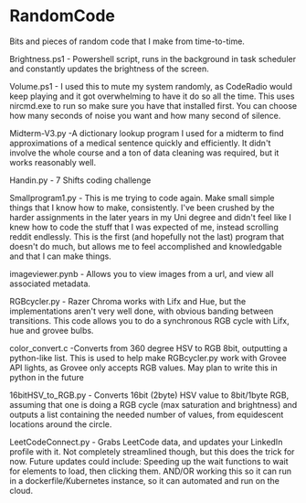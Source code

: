 # RandomCode
Bits and pieces of random code that I make from time-to-time.

Brightness.ps1 - Powershell script, runs in the background in task scheduler and constantly updates the brightness of the screen.

Volume.ps1 - I used this to mute my system randomly, as CodeRadio would keep playing and it got overwhelming to have it do so all the time. This uses nircmd.exe to run so make sure you have that installed first. You can choose how many seconds of noise you want and how many second of silence.

Midterm-V3.py -A dictionary lookup program I used for a midterm to find approximations of a medical sentence quickly and efficiently. It didn't involve the whole course and a ton of data cleaning was required, but it works reasonably well.

Handin.py - 7 Shifts coding challenge

Smallprogram1.py - This is me trying to code again. Make small simple things that I know how to make, consistently. I've been crushed by the harder assignments in the later years in my Uni degree and didn't feel like I knew how to code the stuff that I was expected of me, instead scrolling reddit endlessly. This is the first (and hopefully not the last) program that doesn't do much, but allows me to feel accomplished and knowledgable and that I can make things.

imageviewer.pynb - Allows you to view images from a url, and view all associated metadata.

RGBcycler.py - Razer Chroma works with Lifx and Hue, but the implementations aren't very well done, with obvious banding between transitions. This code allows you to do a synchronous RGB cycle with Lifx, hue and grovee bulbs.

color_convert.c -Converts from 360 degree HSV to RGB 8bit, outputting a python-like list. This is used to help make RGBcycler.py work with Grovee API lights, as Grovee only accepts RGB values. May plan to write this in python in the future

16bitHSV_to_RGB.py - Converts 16bit (2byte) HSV value to 8bit/1byte RGB, assuming that one is doing a RGB cycle (max saturation and brightness) and outputs a list containing the needed number of values, from equidescent locations around the circle.

LeetCodeConnect.py - Grabs LeetCode data, and updates your LinkedIn profile with it. Not completely streamlined though, but this does the trick for now. Future updates could include: Speeding up the wait functions to wait for elements to load, then clicking them. AND/OR working this so it can run in a dockerfile/Kubernetes instance, so it can automated and run on the cloud.

